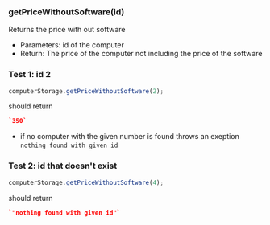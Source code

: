 ### **getPriceWithoutSoftware(id)**

Returns the price with out software

- Parameters: id of the computer
- Return: The price of the computer not including the price of the software

### Test 1: id 2

```js
computerStorage.getPriceWithoutSoftware(2);
```

should return

```json
`350`
```

- if no computer with the given number is found throws an exeption `nothing found with given id`

### Test 2: id that doesn't exist

```js
computerStorage.getPriceWithoutSoftware(4);
```

should return

```json
`"nothing found with given id"`
```
